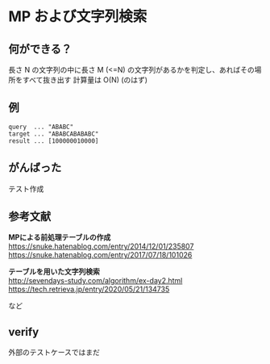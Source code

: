 # MP および文字列検索

## 何ができる？
長さ N の文字列の中に長さ M (<=N) の文字列があるかを判定し、あればその場所をすべて抜き出す
計算量は O(N) (のはず)

## 例
```
query  ... "ABABC"
target ... "ABABCABABABC"
result ... [100000010000]
```

## がんばった
テスト作成

## 参考文献
**MPによる前処理テーブルの作成**  
https://snuke.hatenablog.com/entry/2014/12/01/235807  
https://snuke.hatenablog.com/entry/2017/07/18/101026  

**テーブルを用いた文字列検索**  
http://sevendays-study.com/algorithm/ex-day2.html  
https://tech.retrieva.jp/entry/2020/05/21/134735  

など

## verify
外部のテストケースではまだ

